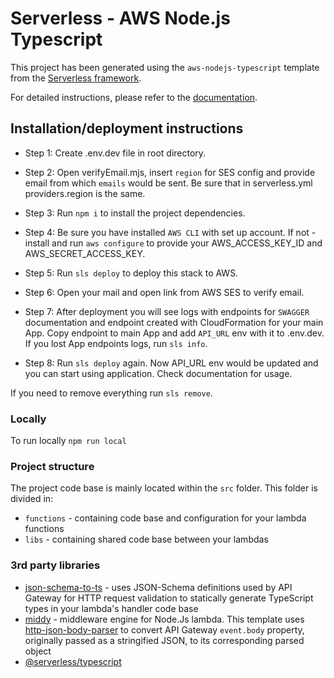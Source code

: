 # Serverless - AWS Node.js Typescript

This project has been generated using the `aws-nodejs-typescript` template from the [Serverless framework](https://www.serverless.com/).

For detailed instructions, please refer to the [documentation](https://www.serverless.com/framework/docs/providers/aws/).

## Installation/deployment instructions

- Step 1: Create .env.dev file in root directory.

- Step 2: Open verifyEmail.mjs, insert `region` for SES config and provide email from which `emails` would be sent. Be sure that in serverless.yml providers.region is the same.

- Step 3: Run `npm i` to install the project dependencies.

- Step 4: Be sure you have installed `AWS CLI` with set up account. If not - install and run `aws configure` to provide your AWS_ACCESS_KEY_ID and AWS_SECRET_ACCESS_KEY.

- Step 5: Run `sls deploy` to deploy this stack to AWS.

- Step 6: Open your mail and open link from AWS SES to verify email.

- Step 7: After deployment you will see logs with endpoints for `SWAGGER` documentation and endpoint created with CloudFormation for your main App. Copy endpoint to main App and add `API_URL` env with it to .env.dev. If you lost App endpoints logs, run `sls info`.

- Step 8: Run `sls deploy` again. Now API_URL env would be updated and you can start using application. Check documentation for usage.

If you need to remove everything run `sls remove`.

### Locally

To run locally `npm run local`

### Project structure

The project code base is mainly located within the `src` folder. This folder is divided in:

- `functions` - containing code base and configuration for your lambda functions
- `libs` - containing shared code base between your lambdas

### 3rd party libraries

- [json-schema-to-ts](https://github.com/ThomasAribart/json-schema-to-ts) - uses JSON-Schema definitions used by API Gateway for HTTP request validation to statically generate TypeScript types in your lambda's handler code base
- [middy](https://github.com/middyjs/middy) - middleware engine for Node.Js lambda. This template uses [http-json-body-parser](https://github.com/middyjs/middy/tree/master/packages/http-json-body-parser) to convert API Gateway `event.body` property, originally passed as a stringified JSON, to its corresponding parsed object
- [@serverless/typescript](https://github.com/serverless/typescript)
